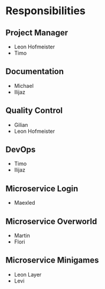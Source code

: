 # Responsibilities

## Project Manager
- Leon Hofmeister
- Timo

## Documentation
- Michael 
- Ilijaz

## Quality Control
- Gilian 
- Leon Hofmeister

## DevOps
- Timo
- Ilijaz

## Microservice Login
- Maexled

## Microservice Overworld
- Martin 
- Flori

## Microservice Minigames
- Leon Layer
- Levi